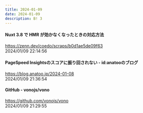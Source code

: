 ```yaml
---
title: 2024-01-09
date: 2024-01-09
description: B! 3
---
```


#### Nuxt 3.8 で HMR が効かなくなったときの対応方法
https://zenn.dev/coedo/scraps/b0d1ae5de09f63<br>
2024/01/09 22:14:56<br>


#### PageSpeed Insightsのスコアに振り回されない - id:anatooのブログ
https://blog.anatoo.jp/2024-01-08<br>
2024/01/09 21:36:54<br>


#### GitHub - vonojs/vono
https://github.com/vonojs/vono<br>
2024/01/09 21:29:55<br>


